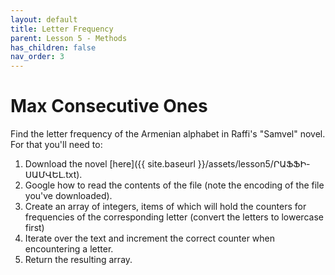 ```yaml
---
layout: default
title: Letter Frequency
parent: Lesson 5 - Methods
has_children: false
nav_order: 3
---
```


# Max Consecutive Ones

Find the letter frequency of the Armenian alphabet in Raffi's "Samvel" novel. For that you'll need to:

1. Download the novel [here]({{ site.baseurl }}/assets/lesson5/ՐԱՖՖԻ-ՍԱՄՎԵԼ.txt).
2. Google how to read the contents of the file (note the encoding of the file you've downloaded).
3. Create an array of integers, items of which will hold the counters for frequencies of the corresponding letter (convert the letters to lowercase first)
4. Iterate over the text and increment the correct counter when encountering a letter.
5. Return the resulting array.

